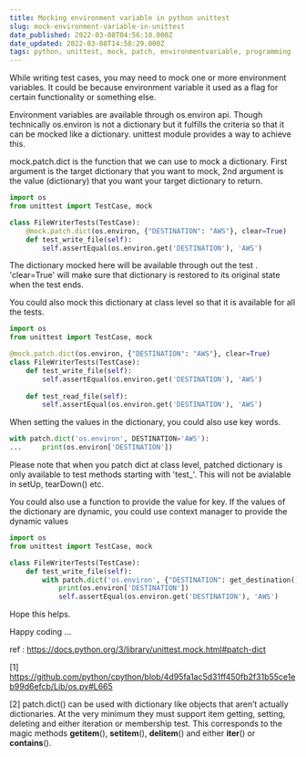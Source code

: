 ```yaml
---
title: Mocking environment variable in python unittest
slug: mock-environment-variable-in-unittest
date_published: 2022-03-08T04:56:10.000Z
date_updated: 2022-03-08T14:58:29.000Z
tags: python, unittest, mock, patch, environmentvariable, programming
---
```

While writing test cases, you may need to mock one or more environment variables. It could be because environment variable it used as a flag for certain functionality or something else.

Environment variables are available through os.environ api. Though technically os.environ is not a dictionary but it fulfills the criteria so that it can be mocked like a dictionary. unittest module provides a way to achieve this.

mock.patch.dict is the function that we can use to mock a dictionary. First argument is the target dictionary that you want to mock, 2nd argument is the value (dictionary) that you want your target dictionary to return.  
```python
import os
from unittest import TestCase, mock

class FileWriterTests(TestCase):
    @mock.patch.dict(os.environ, {"DESTINATION": "AWS"}, clear=True)
    def test_write_file(self):        
        self.assertEqual(os.environ.get('DESTINATION'), 'AWS')
```

The dictionary mocked here will be available through out the test . 'clear=True' will make sure that dictionary is restored to its original state when the test ends.

You could also mock this dictionary at class level so that it is available for all the tests.  

```python
import os
from unittest import TestCase, mock

@mock.patch.dict(os.environ, {"DESTINATION": "AWS"}, clear=True)
class FileWriterTests(TestCase):    
    def test_write_file(self):        
        self.assertEqual(os.environ.get('DESTINATION'), 'AWS')
        
    def test_read_file(self):        
        self.assertEqual(os.environ.get('DESTINATION'), 'AWS')
```

When setting the values in the dictionary, you could also use key words.

```python
with patch.dict('os.environ', DESTINATION='AWS'):
...     print(os.environ['DESTINATION'])
```

Please note that when you patch dict at class level, patched dictionary is only available to test methods starting with 'test_'. This will not be avialable in setUp, tearDown() etc.

You could also use a function to provide the value for key. If the values of the dictionary are dynamic, you could use context manager to provide the dynamic values 

```python
import os
from unittest import TestCase, mock

class FileWriterTests(TestCase):    
    def test_write_file(self):
    	with patch.dict('os.environ', {"DESTINATION": get_destination()}):
	     	print(os.environ['DESTINATION'])
        	self.assertEqual(os.environ.get('DESTINATION'), 'AWS')
```
Hope this helps.

Happy coding ...

ref : https://docs.python.org/3/library/unittest.mock.html#patch-dict

[1] https://github.com/python/cpython/blob/4d95fa1ac5d31ff450fb2f31b55ce1eb99d6efcb/Lib/os.py#L665

[2] patch.dict() can be used with dictionary like objects that aren’t actually dictionaries. At the very minimum they must support item getting, setting, deleting and either iteration or membership test. This corresponds to the magic methods __getitem__(), __setitem__(), __delitem__() and either __iter__() or __contains__().